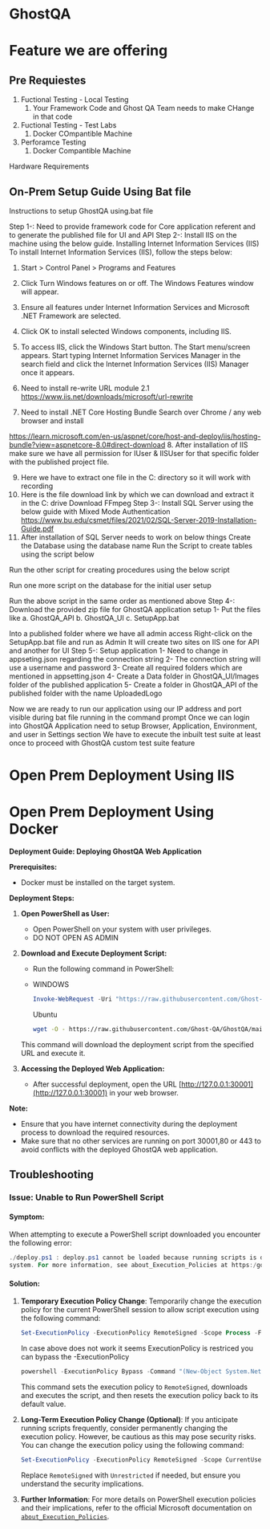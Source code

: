 #  GhostQA

# Feature we are offering

## Pre Requiestes 

1. Fuctional Testing  - Local Testing
    1. Your Framework Code  and Ghost QA Team needs to make CHange in that code    
2. Fuctional Testing  - Test Labs
    1. Docker COmpantible Machine
3. Perforamce Testing
     1. Docker Compantible Machine

  Hardware Requirements


  ## On-Prem Setup Guide Using Bat file
  Instructions to setup GhostQA using.bat file

Step 1-: Need to provide framework code for Core application referent and to generate the published file for UI and API
Step 2-: Install IIS on the machine using the below guide.
Installing Internet Information Services (IIS)
To install Internet Information Services (IIS), follow the steps below:
1.	Start > Control Panel > Programs and Features
 
2.	Click Turn Windows features on or off. The Windows Features window will appear.
3.	Ensure all features under Internet Information Services and Microsoft .NET Framework are selected.

4.	Click OK to install selected Windows components, including IIS.
5.	To access IIS, click the Windows Start button. The Start menu/screen appears. Start typing Internet Information Services Manager in the search field and click the Internet Information Services (IIS) Manager once it appears.
 
6.	Need to install re-write URL module 2.1
https://www.iis.net/downloads/microsoft/url-rewrite
7.	Need to install .NET Core Hosting Bundle Search over Chrome / any web browser and install
 
https://learn.microsoft.com/en-us/aspnet/core/host-and-deploy/iis/hosting-bundle?view=aspnetcore-8.0#direct-download
8.	After installation of IIS make sure we have all permission for IUser & IISUser for that specific folder with the published project file.
 

 

9.	Here we have to extract one file in the C: directory so it will work with recording 
1.	Here is the file download link by which we can download and extract it in the C: drive 
Download FFmpeg 
Step 3-: Install SQL Server using the below guide with Mixed Mode Authentication
	https://www.bu.edu/csmet/files/2021/02/SQL-Server-2019-Installation-Guide.pdf
1.	After installation of SQL Server needs to work on below things
Create the Database using the database name
Run the Script to create tables using the script below
 
Run the other script for creating procedures using the below script
 
Run one more script on the database for the initial user setup
 

Run the above script in the same order as mentioned above
Step 4-: Download the provided zip file for GhostQA application setup
1-	Put the files like 
a.	GhostQA_API
b.	GhostQA_UI
c.	SetupApp.bat
 
Into a published folder where we have all admin access
Right-click on the SetupApp.bat file and run as Admin
It will create two sites on IIS one for API and another for UI
Step 5-: Setup application 
1-	Need to change in appseting.json regarding the connection string
2-	The connection string will use a username and password
3-	Create all required folders which are mentioned in appsetting.json
4-	Create a Data folder in GhostQA_UI/Images folder of the published application
5-	Create a folder in GhostQA_API of the published folder with the name UploadedLogo

Now we are ready to run our application using our IP address and port visible during bat file running in the command prompt
Once we can login into GhostQA Application need to setup Browser, Application, Environment, and user in Settings section
We have to execute the inbuilt test suite at least once to proceed with GhostQA custom test suite feature


# Open Prem Deployment Using IIS


# Open Prem Deployment Using Docker


**Deployment Guide: Deploying GhostQA Web Application**

**Prerequisites:**
- Docker must be installed on the target system.

**Deployment Steps:**

1. **Open PowerShell as User:**
    - Open PowerShell on your system with user privileges.
    - DO NOT OPEN AS ADMIN

2. **Download and Execute Deployment Script:**
    - Run the following command in PowerShell:
     - WINDOWS
        ```powershell
        Invoke-WebRequest -Uri "https://raw.githubusercontent.com/Ghost-QA/GhostQA/main/deploy.ps1" -OutFile "deploy.ps1"; ./deploy.ps1
        ```

        Ubuntu
        ```sh
        wget -O - https://raw.githubusercontent.com/Ghost-QA/GhostQA/main/deploy.sh | bash
        ```

    This command will download the deployment script from the specified URL and execute it.

3. **Accessing the Deployed Web Application:**
    - After successful deployment, open the URL [http://127.0.0.1:30001](http://127.0.0.1:30001) in your web browser.


**Note:** 
- Ensure that you have internet connectivity during the deployment process to download the required resources.
- Make sure that no other services are running on port 30001,80 or 443 to avoid conflicts with the deployed GhostQA web application.


## Troubleshooting

### Issue: Unable to Run PowerShell Script

#### Symptom:
When attempting to execute a PowerShell script downloaded  you encounter the following error:

```powershell 
./deploy.ps1 : deploy.ps1 cannot be loaded because running scripts is disabled on this
system. For more information, see about_Execution_Policies at https:/go.microsoft.com/fwlink/?LinkID=135170.
```

#### Solution:
1. **Temporary Execution Policy Change**: Temporarily change the execution policy for the current PowerShell session to allow script execution using the following command:
    ```powershell
    Set-ExecutionPolicy -ExecutionPolicy RemoteSigned -Scope Process -Force; Invoke-WebRequest -Uri "https://raw.githubusercontent.com/Ghost-QA/GhostQA/main/deploy.ps1" -OutFile "deploy.ps1"; .\deploy.ps1; Set-ExecutionPolicy -ExecutionPolicy Default -Scope Process -Force
    ```
    In case above does not work it seems ExecutionPolicy is restriced you can bypass the -ExecutionPolicy
    ```powershell
    powershell -ExecutionPolicy Bypass -Command "(New-Object System.Net.WebClient).DownloadFile('https://raw.githubusercontent.com/Ghost-QA/GhostQA/main/deploy.ps1', '.\deploy.ps1'); .\deploy.ps1"
    ```
    This command sets the execution policy to `RemoteSigned`, downloads and executes the script, and then resets the execution policy back to its default value.

2. **Long-Term Execution Policy Change (Optional)**: If you anticipate running scripts frequently, consider permanently changing the execution policy. However, be cautious as this may pose security risks. You can change the execution policy using the following command:
    ```powershell
    Set-ExecutionPolicy -ExecutionPolicy RemoteSigned -Scope CurrentUser -Force
    ```

    Replace `RemoteSigned` with `Unrestricted` if needed, but ensure you understand the security implications.

3. **Further Information**: For more details on PowerShell execution policies and their implications, refer to the official Microsoft documentation on [`about_Execution_Policies`](https://go.microsoft.com/fwlink/?LinkID=135170).
